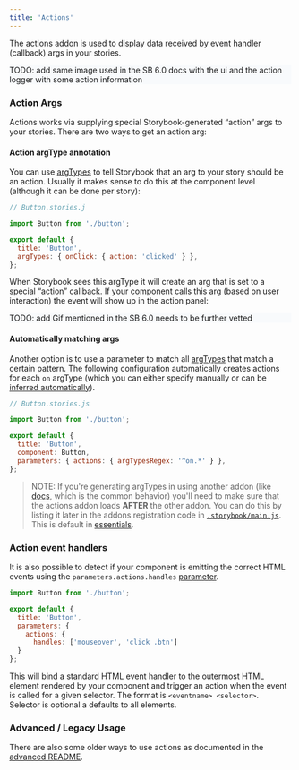 ```yaml
---
title: 'Actions'
---
```


The actions addon is used to display data received by event handler (callback) args in your stories.

<div style="background-color:#F8FAFC">
TODO: add same image used in the SB 6.0 docs with the ui and the action logger with some action information
</div>


### Action Args

Actions works via supplying special Storybook-generated “action” args to your stories. There are two ways to get an action arg:

#### Action argType annotation

You can use [argTypes](../api/stories#argtypes) to tell Storybook that an arg to your story should be an action. Usually it makes sense to do this at the component level (although it can be done per story):

```js
// Button.stories.j

import Button from './button';

export default {
  title: 'Button',
  argTypes: { onClick: { action: 'clicked' } },
};
```

When Storybook sees this argType it will create an arg that is set to a special “action” callback. If your component calls this arg (based on user interaction) the event will show up in the action panel:

<div style="background-color:#F8FAFC">
TODO: add Gif mentioned in the SB 6.0 needs to be further vetted
</div>

#### Automatically matching args

Another option is to use a parameter to match all [argTypes](../api/stories#argtypes) that match a certain pattern. The following configuration automatically creates actions for each `on` argType (which you can either specify manually or can be [inferred automatically](locate-link-for-this)).

```js
// Button.stories.js

import Button from './button';

export default {
  title: 'Button',
  component: Button,
  parameters: { actions: { argTypesRegex: '^on.*' } },
};
```

> NOTE: If you're generating argTypes in using another addon (like [docs](locate-docs), which is the common behavior) you'll need to make sure that the actions addon loads **AFTER** the other addon. You can do this by listing it later in the addons registration code in [`.storybook/main.js`](../configure/overview#configure-story-rendering). This is default in [essentials](./introduction).


### Action event handlers

It is also possible to detect if your component is emitting the correct HTML events using the `parameters.actions.handles` [parameter](../writing-stories/parameters). 

```js
import Button from './button';

export default {
  title: 'Button',
  parameters: {
    actions: {
      handles: ['mouseover', 'click .btn']
  }
};
```

This will bind a standard HTML event handler to the outermost HTML element rendered by your component and trigger an action when the event is called for a given selector. The format is `<eventname> <selector>`. Selector is optional a defaults to all elements.

### Advanced / Legacy Usage

There are also some older ways to use actions as documented in the [advanced README](../addons/actions/ADVANCED-README.md).
